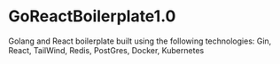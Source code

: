 # GoReactBoilerplate1.0

Golang and React boilerplate built using the following technologies:
Gin, React, TailWind, Redis, PostGres, Docker, Kubernetes
